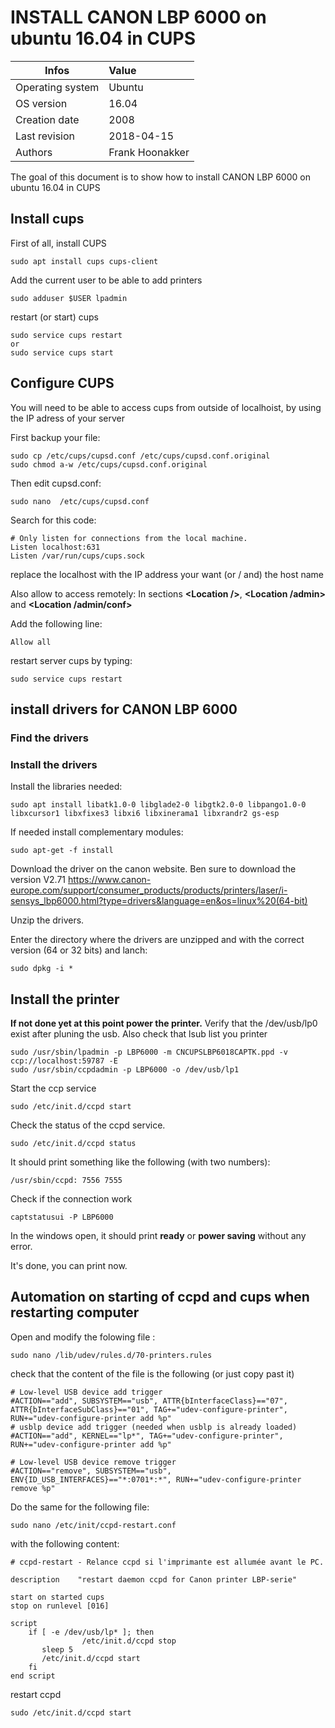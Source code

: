 # INSTALL CANON LBP 6000 on ubuntu 16.04 in CUPS

| Infos           | Value          |
| ----------------|:---------------|
| Operating system| Ubuntu         |
| OS version      | 16.04          |
| Creation date   | 2008           |
| Last revision   | 2018-04-15     |
| Authors         | Frank Hoonakker|

The goal of this document is to show how to install CANON LBP 6000 on ubuntu 16.04 in CUPS

## Install cups

First of all, install CUPS

```
sudo apt install cups cups-client
```

Add the current user to be able to add printers

```
sudo adduser $USER lpadmin
```

restart (or start) cups
```
sudo service cups restart
or
sudo service cups start
```

## Configure CUPS

You will need to be able to access cups from outside of localhoist, by using the IP adress of your server

First backup your file:
```
sudo cp /etc/cups/cupsd.conf /etc/cups/cupsd.conf.original
sudo chmod a-w /etc/cups/cupsd.conf.original
```

Then edit cupsd.conf:
```
sudo nano  /etc/cups/cupsd.conf
```

Search for this code:
```
# Only listen for connections from the local machine.
Listen localhost:631
Listen /var/run/cups/cups.sock
```

replace the localhost with the IP address your want (or / and) the host name

Also allow to access remotely:
In sections **\<Location />**, **\<Location /admin>** and **\<Location /admin/conf>**

Add the following line:
```
Allow all
```

restart server cups by typing:
```
sudo service cups restart
```

## install drivers for CANON LBP 6000

### Find the drivers


### Install the drivers

Install the libraries needed:
```
sudo apt install libatk1.0-0 libglade2-0 libgtk2.0-0 libpango1.0-0 libxcursor1 libxfixes3 libxi6 libxinerama1 libxrandr2 gs-esp 
```


If needed install complementary modules: 
```
sudo apt-get -f install
```

Download the driver on the canon website.
Ben sure to download the version  V2.71
https://www.canon-europe.com/support/consumer_products/products/printers/laser/i-sensys_lbp6000.html?type=drivers&language=en&os=linux%20(64-bit)

Unzip the drivers.

Enter the directory where the drivers are unzipped and with the correct version (64 or 32 bits) and lanch:

```
sudo dpkg -i *
```

## Install the printer

**If not done yet at this point power the printer.**
Verify that the /dev/usb/lp0 exist after pluning the usb. Also check that lsub list you printer

```
sudo /usr/sbin/lpadmin -p LBP6000 -m CNCUPSLBP6018CAPTK.ppd -v ccp://localhost:59787 -E
sudo /usr/sbin/ccpdadmin -p LBP6000 -o /dev/usb/lp1
````


Start the ccp service


```
sudo /etc/init.d/ccpd start
```

Check the status of the ccpd service.

```
sudo /etc/init.d/ccpd status
```

It should print something like the following (with two numbers):
```
/usr/sbin/ccpd: 7556 7555

```

Check if the connection work

```
captstatusui -P LBP6000
```

In the windows open, it should print **ready** or **power saving** without any error.

It's done, you can print now.

## Automation on starting of ccpd and cups when restarting computer

 Open and modify the folowing file :

 ```
 sudo nano /lib/udev/rules.d/70-printers.rules
 ```

 check that the content of the file is the following (or just copy past it)

 ```
 # Low-level USB device add trigger
 #ACTION=="add", SUBSYSTEM=="usb", ATTR{bInterfaceClass}=="07", ATTR{bInterfaceSubClass}=="01", TAG+="udev-configure-printer", RUN+="udev-configure-printer add %p"
 # usblp device add trigger (needed when usblp is already loaded)
 #ACTION=="add", KERNEL=="lp*", TAG+="udev-configure-printer", RUN+="udev-configure-printer add %p"

 # Low-level USB device remove trigger
 #ACTION=="remove", SUBSYSTEM=="usb", ENV{ID_USB_INTERFACES}=="*:0701*:*", RUN+="udev-configure-printer remove %p"
 ```

 Do the same for the following file:

 ```
 sudo nano /etc/init/ccpd-restart.conf
 ```

 with the following content:

 ```
 # ccpd-restart - Relance ccpd si l'imprimante est allumée avant le PC.

 description    "restart daemon ccpd for Canon printer LBP-serie"

 start on started cups
 stop on runlevel [016]

 script
     if [ -e /dev/usb/lp* ]; then
                 /etc/init.d/ccpd stop
 		sleep 5
 		/etc/init.d/ccpd start
     fi
 end script
 ```

 restart ccpd

 ```
 sudo /etc/init.d/ccpd start
 ```



